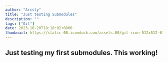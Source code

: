 ```yaml
---
author: "Arcsly"
title: "Just testing Submodules"
description: ""
tags: ["Git"]
date: 2023-10-20T18:18:02+0800
thumbnail: https://static-00.iconduck.com/assets.00/git-icon-512x512-61zfmvxk.png
---
```


## Just testing my first submodules. This working!